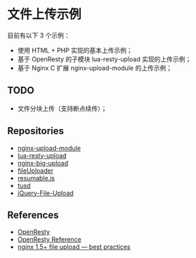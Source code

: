 # 文件上传示例

目前有以下 3 个示例：

- 使用 HTML + PHP 实现的基本上传示例；
- 基于 OpenResty 的子模块 lua-resty-upload 实现的上传示例；
- 基于 Nginx C 扩展 nginx-upload-module 的上传示例；

## TODO

- 文件分块上传（支持断点续传）；

## Repositories

- [nginx-upload-module](https://github.com/fdintino/nginx-upload-module)
- [lua-resty-upload](https://github.com/openresty/lua-resty-upload)
- [nginx-big-upload](https://github.com/pgaertig/nginx-big-upload)
- [fileUploader](https://github.com/speich/fileUploader)
- [resumable.js](https://github.com/23/resumable.js)
- [tusd](https://github.com/tus/tusd)
- [jQuery-File-Upload](https://github.com/blueimp/jQuery-File-Upload)

## References

- [OpenResty](http://openresty.org)
- [OpenResty Reference](https://openresty-reference.readthedocs.io/en/latest/)
- [nginx 1.5+ file upload — best practices](https://stackoverflow.com/questions/22461341/nginx-1-5-file-upload-best-practices)
